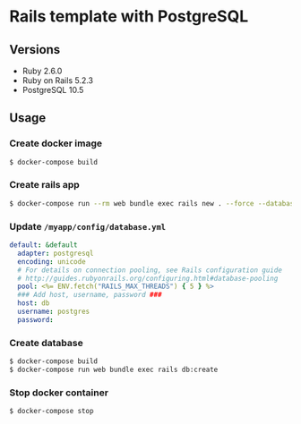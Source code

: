# Rails template with PostgreSQL

## Versions

* Ruby 2.6.0
* Ruby on Rails 5.2.3
* PostgreSQL 10.5

## Usage

### Create docker image

```bash
$ docker-compose build
```

### Create rails app
```bash
$ docker-compose run --rm web bundle exec rails new . --force --database=postgresql --skip-bundle
```

### Update `/myapp/config/database.yml`

```yml
default: &default
  adapter: postgresql
  encoding: unicode
  # For details on connection pooling, see Rails configuration guide
  # http://guides.rubyonrails.org/configuring.html#database-pooling
  pool: <%= ENV.fetch("RAILS_MAX_THREADS") { 5 } %>
  ### Add host, username, password ###
  host: db
  username: postgres
  password:
```

### Create database

```bash
$ docker-compose build
$ docker-compose run web bundle exec rails db:create
```

### Stop docker container

```bash
$ docker-compose stop
```
